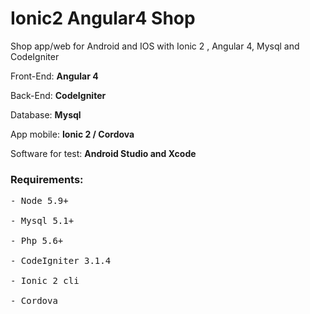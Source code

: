 # Ionic2 Angular4 Shop
Shop app/web for Android and IOS with Ionic 2  , Angular 4, Mysql  and CodeIgniter

Front-End: <strong>Angular 4</strong>

Back-End: <strong>CodeIgniter</strong>

Database: <strong>Mysql</strong>

App mobile: <strong>Ionic 2 / Cordova</strong>

Software for test: <strong>Android Studio and Xcode</strong>



<h3>Requirements:</h3>
<pre>
- Node 5.9+<br>
- Mysql 5.1+<br>
- Php 5.6+<br>
- CodeIgniter 3.1.4<br>
- Ionic 2 cli<br>
- Cordova<br>
</pre>


